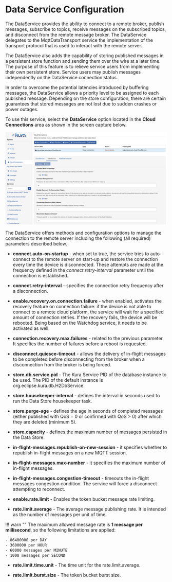 # Data Service Configuration

The DataService provides the ability to connect to a remote broker, publish messages, subscribe to topics, receive messages on the subscribed topics, and disconnect from the remote message broker. The DataService delegates to the MqttDataTransport service the implementation of the transport protocol that is used to interact with the remote server.

The DataService also adds the capability of storing published messages in a persistent store function and sending them over the wire at a later time. The purpose of this feature is to relieve service users from implementing their own persistent store. Service users may publish messages independently on the DataService connection status.

In order to overcome the potential latencies introduced by buffering messages, the DataService allows a priority level to be assigned to​ each published message. Depending on the store configuration, there are certain guarantees that stored messages are not lost due to sudden crashes or power outages.

To use this service, select the **DataService** option located in the **Cloud Connections** area as shown in the screen capture below.

![Kura data service](./images/Kura_data_service.png)

The DataService offers methods and configuration options to manage the connection to the remote server including the following (all required) parameters described below.

- **connect.auto-on-startup** - when set to true, the service tries to auto-connect to the remote server on start-up and restore the connection every time the device is disconnected. These attempts are made at the frequency defined in the _connect.retry-interval_ parameter until the connection is established.

- **connect.retry-interval** - specifies the connection retry frequency after a disconnection.

- **enable.recovery.on.connection.failure** - when enabled, activates the recovery feature on connection failure: if the device is not able to connect to a remote cloud platform, the service will wait for a specified amount of connection retries. If the recovery fails, the device will be rebooted. Being based on the Watchdog service, it needs to be activated as well.

- **connection.recovery.max.failures** - related to the previous parameter. It specifies the number of failures before a reboot is requested.

- **disconnect.quiesce-timeout** - allows the delivery of in-flight messages to be completed before disconnecting from the broker when a disconnection from the broker is being forced.

- **store.db.service.pid** - The Kura Service PID of the database instance to be used. The PID of the default instance is org.eclipse.kura.db.H2DbService.

- **store.housekeeper-interval** - defines the interval in seconds used to run the Data Store housekeeper task.

- **store.purge-age** - defines the age in seconds of completed messages (either published with QoS = 0 or confirmed with QoS > 0) after which they are deleted (minimum 5).

- **store.capacity** - defines the maximum number of messages persisted in the Data Store.

- **in-flight-messages.republish-on-new-session** - it specifies whether to republish in-flight messages on a new MQTT session.

- **in-flight-messages.max-number** - it specifies the maximum number of in-flight messages.

- **in-flight-messages.congestion-timeout** - timeouts the in-flight messages congestion condition. The service will force a disconnect attempting to reconnect.

- **enable.rate.limit** - Enables the token bucket message rate limiting.

- **rate.limit.average** - The average message publishing rate. It is intended as the number of messages per unit of time.
  
!!! warn ""
    The maximum allowed message rate is **1 message per millisecond**, so the following limitations are applied:

    - 86400000 per DAY
    - 3600000 per HOUR
    - 60000 messages per MINUTE
    - 1000 messages per SECOND

- **rate.limit.time.unit** - The time unit for the rate.limit.average.

- **rate.limit.burst.size** - The token bucket burst size.